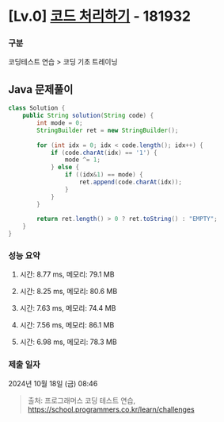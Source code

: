 # [Lv.0] [코드 처리하기](https://school.programmers.co.kr/learn/courses/30/lessons/181932?language=java) - 181932 

### 구분

코딩테스트 연습 > 코딩 기초 트레이닝

## Java 문제풀이

```java
class Solution {
    public String solution(String code) {
        int mode = 0;
        StringBuilder ret = new StringBuilder();
        
        for (int idx = 0; idx < code.length(); idx++) {
            if (code.charAt(idx) == '1') {
                mode ^= 1;
            } else {
                if ((idx&1) == mode) {
                    ret.append(code.charAt(idx));
                }
            }
        }
        
        return ret.length() > 0 ? ret.toString() : "EMPTY";
    }
}

```

### 성능 요약

1. 시간: 8.77 ms, 메모리: 79.1 MB

2. 시간: 8.25 ms, 메모리: 80.6 MB
3. 시간: 7.63 ms, 메모리: 74.4 MB
4. 시간: 7.56 ms, 메모리: 86.1 MB
5. 시간: 6.98 ms, 메모리: 78.3 MB

### 제출 일자

2024년 10월 18일 (금) 08:46

> 출처: 프로그래머스 코딩 테스트 연습, https://school.programmers.co.kr/learn/challenges